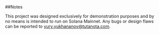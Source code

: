 ##Notes

This project was designed exclusively for demonstration purposes and by no means is intended to run on Solana Mainnet.
Any bugs or design flaws can be reported to yury.yukhananov@tutanota.com. 
